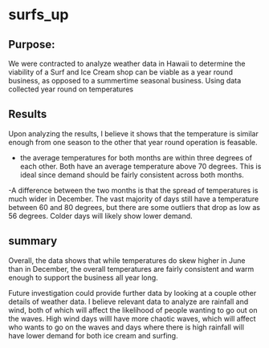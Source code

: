 # surfs_up

## Purpose:
We were contracted to analyze weather data in Hawaii to determine the viability of a Surf and Ice Cream shop can be viable as a year round business, as opposed to a summertime seasonal business. Using data collected year round on temperatures 

## Results

Upon analyzing the results, I believe it shows that the temperature is similar enough from one season to the other that year round operation is feasable. 

- the average temperatures for both months are within three degrees of each other. Both have an average temperature above 70 degrees. This is ideal since demand should be fairly consistent across both months. 

-A difference between the two months is that the spread of temperatures is much wider in December. The vast majority of days still have a temperature between 60 and 80 degrees, but there are some outliers that drop as low as 56 degrees. Colder days will likely show lower demand. 

## summary

Overall, the data shows that while temperatures do skew higher in June than in December, the overall temperatures are fairly consistent and warm enough to support the business all year long.

Future investigation could provide further data by looking at a couple other details of weather data. I believe relevant data to analyze are rainfall and wind, both of which will affect the likelihood of people wanting to go out on the waves. High wind days willl have more chaotic waves, which will affect who wants to go on the waves and days where there is high rainfall will have lower demand for both ice cream and surfing. 
